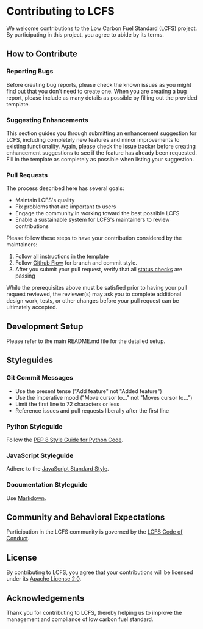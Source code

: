 # Contributing to LCFS

We welcome contributions to the Low Carbon Fuel Standard (LCFS) project. By participating in this project, you agree to abide by its terms.

## How to Contribute

### Reporting Bugs

Before creating bug reports, please check the known issues as you might find out that you don't need to create one. When you are creating a bug report, please include as many details as possible by filling out the provided template.

### Suggesting Enhancements

This section guides you through submitting an enhancement suggestion for LCFS, including completely new features and minor improvements to existing functionality. Again, please check the issue tracker before creating enhancement suggestions to see if the feature has already been requested. Fill in the template as completely as possible when listing your suggestion.

### Pull Requests

The process described here has several goals:

- Maintain LCFS's quality
- Fix problems that are important to users
- Engage the community in working toward the best possible LCFS
- Enable a sustainable system for LCFS's maintainers to review contributions

Please follow these steps to have your contribution considered by the maintainers:

1. Follow all instructions in the template
2. Follow [Github Flow](https://guides.github.com/introduction/flow/index.html) for branch and commit style.
3. After you submit your pull request, verify that all [status checks](https://help.github.com/articles/about-status-checks/) are passing

While the prerequisites above must be satisfied prior to having your pull request reviewed, the reviewer(s) may ask you to complete additional design work, tests, or other changes before your pull request can be ultimately accepted.

## Development Setup

Please refer to the main README.md file for the detailed setup.

## Styleguides

### Git Commit Messages

- Use the present tense ("Add feature" not "Added feature")
- Use the imperative mood ("Move cursor to..." not "Moves cursor to...")
- Limit the first line to 72 characters or less
- Reference issues and pull requests liberally after the first line

### Python Styleguide

Follow the [PEP 8 Style Guide for Python Code](https://www.python.org/dev/peps/pep-0008/).

### JavaScript Styleguide

Adhere to the [JavaScript Standard Style](https://standardjs.com/).

### Documentation Styleguide

Use [Markdown](https://daringfireball.net/projects/markdown/).

## Community and Behavioral Expectations

Participation in the LCFS community is governed by the [LCFS Code of Conduct](CODE_OF_CONDUCT.md).

## License

By contributing to LCFS, you agree that your contributions will be licensed under its [Apache License 2.0](LICENSE.md).

## Acknowledgements

Thank you for contributing to LCFS, thereby helping us to improve the management and compliance of low carbon fuel standard.
